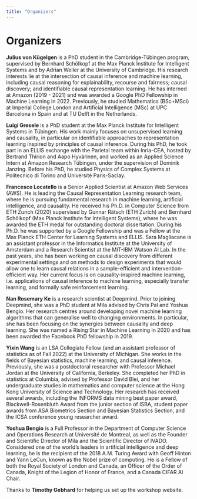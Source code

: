```yaml
---
title: "Organizers"
---
```


# Organizers

**Julius von Kügelgen** is a PhD student in the Cambridge-Tübingen program, supervised by Bernhard Schölkopf at the Max Planck Institute for Intelligent Systems and by Adrian Weller at the University of Cambridge. His research interests lie at the intersection of causal inference and machine learning, including causal reasoning for explainability, recourse and fairness; causal discovery; and identifiable causal representation learning. He has interned at Amazon (2019 - 2021) and was awarded a Google PhD Fellowship in Machine Learning in 2022. Previously, he studied Mathematics (BSc+MSci) at Imperial College London and Artificial Intelligence (MSc) at UPC Barcelona in Spain and at TU Delft in the Netherlands.

**Luigi Gresele** is a PhD student at the Max Planck Institute for Intelligent Systems in Tübingen. His work mainly focuses on unsupervised learning and causality, in particular on identifiable approaches to representation learning inspired by principles of causal inference. During his PhD, he took part in an ELLIS exchange with the Parietal team within Inria-CEA, hosted by Bertrand Thirion and Aapo Hyvärinen, and worked as an Applied Science Intern at Amazon Research Tübingen, under the supervision of Dominik Janzing. Before his PhD, he studied Physics of Complex Systems at Politecnico di Torino and Université Paris-Saclay.

**Francesco Locatello** is a Senior Applied Scientist at Amazon Web Services (AWS). He is leading the Causal Representation Learning research team, where he is pursuing fundamental research in machine learning, artificial intelligence, and causality. He received his Ph.D. in Computer Science from ETH Zurich (2020) supervised by Gunnar Rätsch (ETH Zurich) and Bernhard Schölkopf (Max Planck Institute for Intelligent Systems), where he was awarded the ETH medal for outstanding doctoral dissertation. During his Ph.D. he was supported by a Google Fellowship and was a Fellow at the Max Planck ETH Center for Learning Systems and ELLIS.
Sara Magliacane is an assistant professor in the Informatics Institute at the University of Amsterdam and a Research Scientist at the MIT-IBM Watson AI Lab. In the past years, she has been working on causal discovery from different experimental settings and on methods to design experiments that would allow one to learn causal relations in a sample-efficient and intervention-efficient way. Her current focus is on causality-inspired machine learning, i.e. applications of causal inference to machine learning,  especially transfer learning, and formally safe reinforcement learning.

**Nan Rosemary Ke** is a research scientist at Deepmind. Prior to joining Deepmind, she was a PhD student at Mila advised by Chris Pal and Yoshua Bengio. Her research centres around developing novel machine learning algorithms that can generalise well to changing environments. In particular, she has been focusing on the synergies between causality and deep learning. She was named a Rising Star in Machine Learning in 2020 and has been awarded the Facebook PhD fellowship in 2019.

**Yixin Wang** is an LSA Collegiate Fellow (and an assistant professor of statistics as of Fall 2022) at the University of Michigan. She works in the fields of Bayesian statistics, machine learning, and causal inference. Previously, she was a postdoctoral researcher with Professor Michael Jordan at the University of California, Berkeley. She completed her PhD in statistics at Columbia, advised by Professor David Blei, and her undergraduate studies in mathematics and computer science at the Hong Kong University of Science and Technology. Her research has received several awards, including the INFORMS data mining best paper award, Blackwell-Rosenbluth Award from the junior section of ISBA, student paper awards from ASA Biometrics Section and Bayesian Statistics Section, and the ICSA conference young researcher award.

**Yoshua Bengio** is a Full Professor in the Department of Computer Science and Operations Research at Université de Montreal, as well as the Founder and Scientific Director of Mila and the Scientific Director of IVADO. Considered one of the world’s leaders in artificial intelligence and deep learning, he is the recipient of the 2018 A.M. Turing Award with Geoff Hinton and Yann LeCun, known as the Nobel prize of computing. He is a Fellow of both the Royal Society of London and Canada, an Officer of the Order of Canada, Knight of the Legion of Honor of France, and a Canada CIFAR AI Chair.


Thanks to **Timothy Gebhard** for helping us set up the workshop website.

